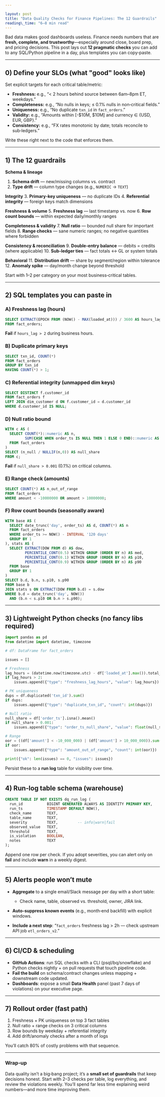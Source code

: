 ```yaml
---

layout: post
title: "Data Quality Checks for Finance Pipelines: The 12 Guardrails"
reading\_time: "6–8 min read"
---
```


Bad data makes good dashboards useless. Finance needs numbers that are **fresh, complete, and trustworthy**—especially around close, board prep, and pricing decisions. This post lays out **12 pragmatic checks** you can add to any SQL/Python pipeline in a day, plus templates you can copy‑paste.

---

## 0) Define your SLOs (what "good" looks like)

Set explicit targets for each critical table/metric:

* **Freshness:** e.g., “< 2 hours behind source between 6am–8pm ET, weekdays.”
* **Completeness:** e.g., “No nulls in keys; ≤ 0.1% nulls in non‑critical fields.”
* **Uniqueness:** e.g., “No duplicate `txn_id` in `fact_orders`.”
* **Validity:** e.g., “Amounts within \[-\$10M, \$10M] and currency ∈ {USD, EUR, GBP}.”
* **Consistency:** e.g., “FX rates monotonic by date; totals reconcile to sub‑ledgers.”

Write these right next to the code that enforces them.

---

## 1) The 12 guardrails

**Schema & lineage**

1. **Schema drift** — new/missing columns vs. contract
2. **Type drift** — column type changes (e.g., `NUMERIC` → `TEXT`)

**Integrity**
3\. **Primary‑key uniqueness** — no duplicate IDs
4\. **Referential integrity** — foreign keys match dimensions

**Freshness & volume**
5\. **Freshness lag** — last timestamp vs. now
6\. **Row count bounds** — within expected daily/monthly ranges

**Completeness & validity**
7\. **Null ratio** — bounded null share for important fields
8\. **Range checks** — sane numeric ranges; no negative quantities where forbidden

**Consistency & reconciliation**
9\. **Double‑entry balance** — debits = credits (where applicable)
10\. **Sub‑ledger ties** — fact totals ↔ GL or system totals

**Behavioral**
11\. **Distribution drift** — share by segment/region within tolerance
12\. **Anomaly spike** — day/month change beyond threshold

Start with 1–2 per category on your most business‑critical tables.

---

## 2) SQL templates you can paste in

### A) Freshness lag (hours)

```sql
SELECT EXTRACT(EPOCH FROM (NOW() - MAX(loaded_at))) / 3600 AS hours_lag
FROM fact_orders;
```

**Fail** if `hours_lag > 2` during business hours.

### B) Duplicate primary keys

```sql
SELECT txn_id, COUNT(*)
FROM fact_orders
GROUP BY txn_id
HAVING COUNT(*) > 1;
```

### C) Referential integrity (unmapped dim keys)

```sql
SELECT DISTINCT f.customer_id
FROM fact_orders f
LEFT JOIN dim_customer d ON f.customer_id = d.customer_id
WHERE d.customer_id IS NULL;
```

### D) Null ratio bound

```sql
WITH c AS (
  SELECT COUNT(*)::numeric AS n,
         SUM(CASE WHEN order_ts IS NULL THEN 1 ELSE 0 END)::numeric AS n_null
  FROM fact_orders
)
SELECT (n_null / NULLIF(n,0)) AS null_share
FROM c;
```

**Fail** if `null_share > 0.001` (0.1%) on critical columns.

### E) Range check (amounts)

```sql
SELECT COUNT(*) AS n_out_of_range
FROM fact_orders
WHERE amount < -10000000 OR amount > 10000000;
```

### F) Row count bounds (seasonally aware)

```sql
WITH base AS (
  SELECT date_trunc('day', order_ts) AS d, COUNT(*) AS n
  FROM fact_orders
  WHERE order_ts >= NOW() - INTERVAL '120 days'
  GROUP BY 1
), stats AS (
  SELECT EXTRACT(DOW FROM d) AS dow,
         PERCENTILE_CONT(0.5) WITHIN GROUP (ORDER BY n) AS med,
         PERCENTILE_CONT(0.1) WITHIN GROUP (ORDER BY n) AS p10,
         PERCENTILE_CONT(0.9) WITHIN GROUP (ORDER BY n) AS p90
  FROM base
  GROUP BY 1
)
SELECT b.d, b.n, s.p10, s.p90
FROM base b
JOIN stats s ON EXTRACT(DOW FROM b.d) = s.dow
WHERE b.d = date_trunc('day', NOW())
  AND (b.n < s.p10 OR b.n > s.p90);
```

---

## 3) Lightweight Python checks (no fancy libs required)

```python
import pandas as pd
from datetime import datetime, timezone

# df: DataFrame for fact_orders

issues = []

# Freshness
lag_hours = (datetime.now(timezone.utc) - df['loaded_at'].max()).total_seconds()/3600
if lag_hours > 2:
    issues.append({"type": "freshness_lag_hours", "value": lag_hours})

# PK uniqueness
dups = df.duplicated('txn_id').sum()
if dups:
    issues.append({"type": "duplicate_txn_id", "count": int(dups)})

# Null ratio
null_share = df['order_ts'].isna().mean()
if null_share > 0.001:
    issues.append({"type": "order_ts_null_share", "value": float(null_share)})

# Range
oor = ((df['amount'] < -10_000_000) | (df['amount'] > 10_000_000)).sum()
if oor:
    issues.append({"type": "amount_out_of_range", "count": int(oor)})

print({"ok": len(issues) == 0, "issues": issues})
```

Persist these to a **run log** table for visibility over time.

---

## 4) Run‑log table schema (warehouse)

```sql
CREATE TABLE IF NOT EXISTS dq_run_log (
  run_id           BIGINT GENERATED ALWAYS AS IDENTITY PRIMARY KEY,
  run_ts           TIMESTAMP DEFAULT NOW(),
  check_name       TEXT,
  table_name       TEXT,
  severity         TEXT,         -- info|warn|fail
  observed_value   TEXT,
  threshold        TEXT,
  is_violation     BOOLEAN,
  notes            TEXT
);
```

Append one row per check. If you adopt severities, you can alert only on **fail** and include **warn** in a weekly digest.

---

## 5) Alerts people won’t mute

* **Aggregate** to a single email/Slack message per day with a short table:

  * Check name, table, observed vs. threshold, owner, JIRA link.
* **Auto‑suppress known events** (e.g., month‑end backfill) with explicit windows.
* **Include a next step**: “`fact_orders` freshness lag > 2h — check upstream API job `etl_orders_v2`.”

---

## 6) CI/CD & scheduling

* **GitHub Actions**: run SQL checks with a CLI (psql/bq/snowflake) and Python checks nightly + on pull requests that touch pipeline code.
* **Fail the build** on schema/contract changes unless mapping + downstream code updated.
* **Dashboards**: expose a small **Data Health** panel (past 7 days of violations) on your executive page.

---

## 7) Rollout order (fast path)

1. Freshness + PK uniqueness on top 3 fact tables
2. Null ratio + range checks on 3 critical columns
3. Row bounds by weekday + referential integrity
4. Add drift/anomaly checks after a month of logs

You’ll catch 80% of costly problems with that sequence.

---

### Wrap‑up

Data quality isn’t a big‑bang project; it’s a **small set of guardrails** that keep decisions honest. Start with 2–3 checks per table, log everything, and review the violations weekly. You’ll spend far less time explaining weird numbers—and more time improving them.
